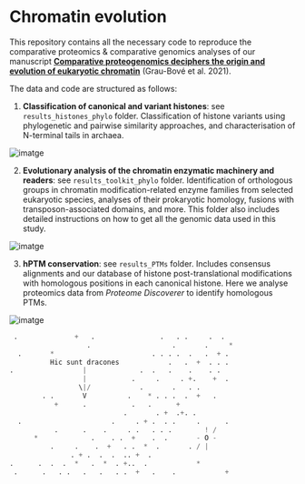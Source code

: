 # Chromatin evolution

This repository contains all the necessary code to reproduce the comparative proteomics & comparative genomics analyses of our manuscript [**Comparative proteogenomics deciphers the origin and evolution of eukaryotic chromatin**](https://github.com/sebepedroslab/chromatin-evolution-analysis) (Grau-Bové et al. 2021).

The data and code are structured as follows:

1. **Classification of canonical and variant histones**: see `results_histones_phylo` folder. Classification of histone variants using phylogenetic and pairwise similarity approaches, and characterisation of N-terminal tails in archaea.

![imatge](https://user-images.githubusercontent.com/11460546/140971995-cf85de81-17ed-4146-a1cf-27f7505430a1.png)

2. **Evolutionary analysis of the chromatin enzymatic machinery and readers**: see `results_toolkit_phylo` folder. Identification of orthologous groups in chromatin modification-related enzyme families from selected eukaryotic species, analyses of their prokaryotic homology, fusions with transposon-associated domains, and more. This folder also includes detailed instructions on how to get all the genomic data used in this study.

![imatge](https://user-images.githubusercontent.com/11460546/140972069-0ffeed7b-fc5a-40c2-a9f5-f39e9b5d937e.png)

3. **hPTM conservation**: see `results_PTMs` folder. Includes consensus alignments and our database of histone post-translational modifications with homologous positions in each canonical histone. Here we analyse proteomics data from *Proteome Discoverer* to identify homologous PTMs.

![imatge](https://user-images.githubusercontent.com/11460546/140971814-929ed019-1461-4fef-8748-be4ac8755250.png)

```python
 .              +   .                .   . .     .  .
                   .                    .       .     *
  .       *                        . . . .  .   .  + .
          Hic sunt dracones            .   .  +  . . .
.                 |             .  .   .    .    . .
                  |           .     .     . +.    +  .
                 \|/            .       .   . .
        . .       V          .    * . . .  .  +   .
           +      .           .   .      +
                            .       . +  .+. .
  .                      .     . + .  . .     .      .
           .      .    .     . .   . . .        ! /
      *             .    . .  +    .  .       - O -
          .     .    .  +   . .  *  .       . / |
               . + .  .  .  .. +  .
.      .  .  .  *   .  *  . +..  .            *
 .      .   . .   .   .   . .  +   .    .            +
```
